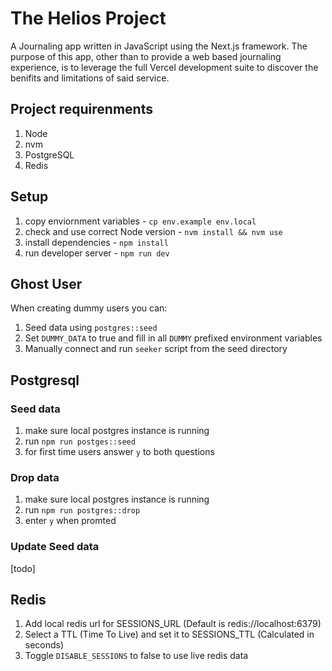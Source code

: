 # The Helios Project

A Journaling app written in JavaScript using the Next.js framework. The purpose of this app, other than to provide a web based journaling experience, is to leverage the full Vercel development suite to discover the benifits and limitations of said service.

## Project requirenments

1. Node
2. nvm
3. PostgreSQL
4. Redis

## Setup

1. copy enviornment variables - `cp env.example env.local`
2. check and use correct Node version - `nvm install && nvm use`
3. install dependencies - `npm install`
4. run developer server - `npm run dev`

## Ghost User
When creating dummy users you can:
1. Seed data using `postgres::seed`
2. Set `DUMMY_DATA` to true and fill in all `DUMMY` prefixed environment variables
3. Manually connect and run `seeker` script from the seed directory

## Postgresql

### Seed data

1. make sure local postgres instance is running
2. run `npm run postges::seed`
3. for first time users answer `y` to both questions

### Drop data

1. make sure local postgres instance is running
2. run `npm run postgres::drop`
3. enter `y` when promted

### Update Seed data

[todo]

## Redis

1. Add local redis url for SESSIONS_URL (Default is redis://localhost:6379)
2. Select a TTL (Time To Live) and set it to SESSIONS_TTL (Calculated in seconds)
3. Toggle `DISABLE_SESSIONS` to false to use live redis data
